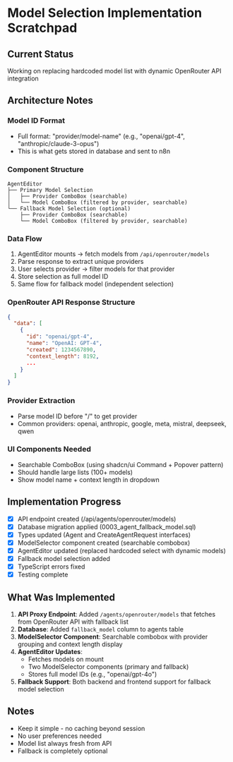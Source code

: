 # Model Selection Implementation Scratchpad

## Current Status
Working on replacing hardcoded model list with dynamic OpenRouter API integration

## Architecture Notes

### Model ID Format
- Full format: "provider/model-name" (e.g., "openai/gpt-4", "anthropic/claude-3-opus")
- This is what gets stored in database and sent to n8n

### Component Structure
```
AgentEditor
├── Primary Model Selection
│   ├── Provider ComboBox (searchable)
│   └── Model ComboBox (filtered by provider, searchable)
└── Fallback Model Selection (optional)
    ├── Provider ComboBox (searchable)
    └── Model ComboBox (filtered by provider, searchable)
```

### Data Flow
1. AgentEditor mounts → fetch models from `/api/openrouter/models`
2. Parse response to extract unique providers
3. User selects provider → filter models for that provider
4. Store selection as full model ID
5. Same flow for fallback model (independent selection)

### OpenRouter API Response Structure
```json
{
  "data": [
    {
      "id": "openai/gpt-4",
      "name": "OpenAI: GPT-4",
      "created": 1234567890,
      "context_length": 8192,
      ...
    }
  ]
}
```

### Provider Extraction
- Parse model ID before "/" to get provider
- Common providers: openai, anthropic, google, meta, mistral, deepseek, qwen

### UI Components Needed
- Searchable ComboBox (using shadcn/ui Command + Popover pattern)
- Should handle large lists (100+ models)
- Show model name + context length in dropdown

## Implementation Progress

- [x] API endpoint created (/api/agents/openrouter/models)
- [x] Database migration applied (0003_agent_fallback_model.sql)
- [x] Types updated (Agent and CreateAgentRequest interfaces)
- [x] ModelSelector component created (searchable combobox)
- [x] AgentEditor updated (replaced hardcoded select with dynamic models)
- [x] Fallback model selection added
- [x] TypeScript errors fixed
- [x] Testing complete

## What Was Implemented

1. **API Proxy Endpoint**: Added `/agents/openrouter/models` that fetches from OpenRouter API with fallback list
2. **Database**: Added `fallback_model` column to agents table
3. **ModelSelector Component**: Searchable combobox with provider grouping and context length display
4. **AgentEditor Updates**: 
   - Fetches models on mount
   - Two ModelSelector components (primary and fallback)
   - Stores full model IDs (e.g., "openai/gpt-4o")
5. **Fallback Support**: Both backend and frontend support for fallback model selection

## Notes
- Keep it simple - no caching beyond session
- No user preferences needed
- Model list always fresh from API
- Fallback is completely optional